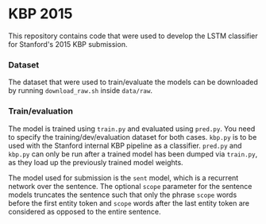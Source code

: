 # KBP 2015

This repository contains code that were used to develop the LSTM classifier for Stanford's 2015 KBP submission. 

### Dataset

The dataset that were used to train/evaluate the models can be downloaded by running `download_raw.sh` inside `data/raw`.

### Train/evaluation

The model is trained using `train.py` and evaluated using `pred.py`. You need to specify the training/dev/evaluation dataset for both cases. `kbp.py` is to be used with the Stanford internal KBP pipeline as a classifier. `pred.py` and `kbp.py` can only be run after a trained model has been dumped via `train.py`, as they load up the previously trained model weights.

The model used for submission is the `sent` model, which is a recurrent network over the sentence. The optional `scope` parameter for the sentence models truncates the sentence such that only the phrase `scope` words before the first entity token and `scope` words after the last entity token are considered as opposed to the entire sentence. 
